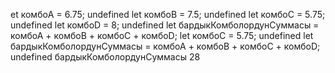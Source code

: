 et комбоA = 6.75;
undefined
let комбоB = 7.5;
undefined
let комбоC = 5.75;
undefined
let комбоD = 8;
undefined
let бардыкКомболордунСуммасы = комбоА + комбоB + комбоС + комбоD;
let комбоС = 5.75;
undefined
let бардыкКомболордунСуммасы = комбоА + комбоB + комбоС + комбоD;
undefined
бардыкКомболордунСуммасы
28
